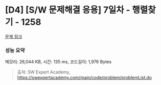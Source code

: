 # [D4] [S/W 문제해결 응용] 7일차 - 행렬찾기 - 1258 

[문제 링크](https://swexpertacademy.com/main/code/problem/problemDetail.do?contestProbId=AV18LoAqItcCFAZN) 

### 성능 요약

메모리: 26,044 KB, 시간: 135 ms, 코드길이: 1,976 Bytes



> 출처: SW Expert Academy, https://swexpertacademy.com/main/code/problem/problemList.do